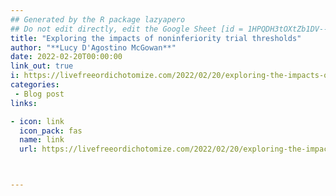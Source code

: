 ```yaml
---
## Generated by the R package lazyapero
## Do not edit directly, edit the Google Sheet [id = 1HPQDH3tOXtZb1DV--8wR9CKAzUz5aywWc2vM3OQ5SrU]
title: "Exploring the impacts of noninferiority trial thresholds"
author: "**Lucy D'Agostino McGowan**"
date: 2022-02-20T00:00:00
link_out: true
i: https://livefreeordichotomize.com/2022/02/20/exploring-the-impacts-of-noninferiority-trial-thresholds/
categories:
 - Blog post
links:

- icon: link
  icon_pack: fas
  name: link
  url: https://livefreeordichotomize.com/2022/02/20/exploring-the-impacts-of-noninferiority-trial-thresholds/



---
```




